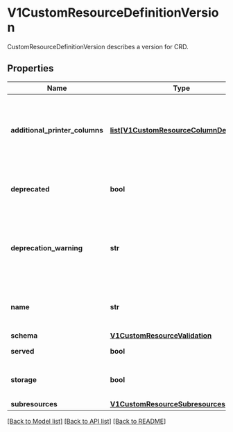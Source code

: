 # V1CustomResourceDefinitionVersion

CustomResourceDefinitionVersion describes a version for CRD.

## Properties
Name | Type | Description | Notes
------------ | ------------- | ------------- | -------------
**additional_printer_columns** | [**list[V1CustomResourceColumnDefinition]**](V1CustomResourceColumnDefinition.md) | additionalPrinterColumns specifies additional columns returned in Table output. See https://kubernetes.io/docs/reference/using-api/api-concepts/#receiving-resources-as-tables for details. If no columns are specified, a single column displaying the age of the custom resource is used. | [optional] 
**deprecated** | **bool** | deprecated indicates this version of the custom resource API is deprecated. When set to true, API requests to this version receive a warning header in the server response. Defaults to false. | [optional] 
**deprecation_warning** | **str** | deprecationWarning overrides the default warning returned to API kubernetes_asyncio.clients. May only be set when &#x60;deprecated&#x60; is true. The default warning indicates this version is deprecated and recommends use of the newest served version of equal or greater stability, if one exists. | [optional] 
**name** | **str** | name is the version name, e.g. “v1”, “v2beta1”, etc. The custom resources are served under this version at &#x60;/apis/&lt;group&gt;/&lt;version&gt;/...&#x60; if &#x60;served&#x60; is true. | 
**schema** | [**V1CustomResourceValidation**](V1CustomResourceValidation.md) |  | [optional] 
**served** | **bool** | served is a flag enabling/disabling this version from being served via REST APIs | 
**storage** | **bool** | storage indicates this version should be used when persisting custom resources to storage. There must be exactly one version with storage&#x3D;true. | 
**subresources** | [**V1CustomResourceSubresources**](V1CustomResourceSubresources.md) |  | [optional] 

[[Back to Model list]](../README.md#documentation-for-models) [[Back to API list]](../README.md#documentation-for-api-endpoints) [[Back to README]](../README.md)



